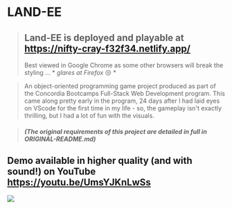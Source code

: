# LAND-EE

> ## **Land-EE** is deployed and playable at https://nifty-cray-f32f34.netlify.app/
>
> Best viewed in Google Chrome as some other browsers will break the styling ... \* _glares at Firefox_ 😒 \*

> An object-oriented programming game project produced as part of the Concordia Bootcamps Full-Stack Web Development program. This came along pretty early in the program, 24 days after I had laid eyes on VScode for the first time in my life - so, the gameplay isn't exactly thrilling, but I had a lot of fun with the visuals.

> ##### (The original requirements of this project are detailed in full in ORIGINAL-README.md)

## Demo available in higher quality (and with sound!) on YouTube https://youtu.be/UmsYJKnLwSs

<img src="./readme_images/01-landee.gif" />
